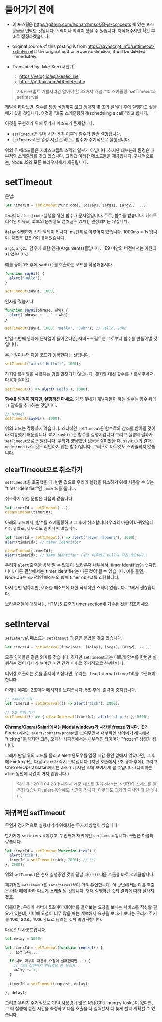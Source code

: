 # 들어가기 전에
- 이 포스팅은 https://github.com/leonardomso/33-js-concepts 에 있는 포스팅들을 번역한 것입니다. 오역이나 의역이 있을 수 있습니다. 지적해주시면 확인 후 바로 정정하겠습니다.

- original source of this posting is from https://javascript.info/settimeout-setinterval If the original author requests deletion, it will be deleted immediately.

- Translated by Jake Seo (서진규)

	- https://velog.io/@jakeseo_me
	- https://github.com/n00nietzsche

> 자바스크립트 개발자라면 알아야 할 33가지 개념 #10 스케쥴링: setTimeout과 setInterval

개발을 하다보면, 함수를 당장 실행하지 않고 정확히 몇 초의 딜레이 후에 실행하고 싶을 때가 있을 것입니다. 이것을 "호출 스케쥴링하기(scheduling a call)"라고 합니다. 

이것을 구현하기 위해 두가지 메소드가 존재합니다.
- `setTimeout`은 일정 시간 간격 이후에 함수가 한번 실행됩니다.
- `setInterval`은 일정 시간 간격으로 함수가 주기적으로 실행됩니다.

위의 두 메소드들은 자바스크립트 스펙의 일부가 아닙니다. 하지만 대부분의 환경은 내부적인 스케쥴러를 갖고 있습니다. 그리고 이러한 메소드들을 제공합니다. 구체적으로는, Node.JS와 모든 브라우저에서 제공됩니다.

# setTimeout

문법:
```js
let timerId = setTimeout(func|code, [delay], [arg1], [arg2], ...);
```

파라미터:
`func|code`
실행을 위한 함수나 문자열입니다. 주로, 함수를 받습니다. 히스토리적인 이유로, 코드의 문자열도 넘겨질수 있지만 권장되지는 않습니다.

`delay`
실행하기 전의 딜레이 입니다. ms단위로 이루어져 있습니다. 1000ms = 1s 입니다. 디폴트 값은 0이 들어있습니다.

`arg1`, `arg2`...
함수에 대한 인자(Arguments)들입니다. (IE9 미만의 버전에서는 지원되지 않습니다.)

예를 들어 1초 후에 `sayHi()`를 호출하는 코드를 작성해봅시다.
```js
function sayHi() {
  alert('Hello');  
}

setTimeout(sayHi, 1000);
```

인자를 줘봅시다.

```js
function sayHi(phrase, who) {
  alert( phrase + ', ' + who);  
}

setTimeout(sayHi, 1000, "Hello", "John"); // Hello, John
```

만일 첫번째 인자에 문자열이 들어온다면, 자바스크립트는 그로부터 함수를 만들어낼 것입니다.

무슨 말이냐면 다음 코드가 동작한다는 것입니다.

```js
setTimeout("alert('Hello')", 1000);
```

하지만 문자열을 사용하는 것은 권장되지 않습니다. 문자열 대신 함수를 사용해주세요. 다음과 같이요.

```js
setTimeout(() => alert('Hello'), 1000);
```

 **함수를 넘겨야 하지만, 실행하진 마세요.** 가끔 풋내기 개발자들이 하는 실수는 함수 뒤에 `()` 괄호를 추가하는 것입니다.
```js
// Wrong!
setTimeout(sayHi(), 1000);
```
 위의 코드는 작동하지 않습니다. 왜냐하면 `setTimeout`은 함수로의 참조를 받아올 것이라 예상했기 때문입니다. 여기 `sayHi()`는 함수를 실행시킵니다 그리고 실행의 결과가 `setTimeout`으로 전달됩니다. 우리가 코딩했던 것들을 살펴봤을 때, `sayHi()`의 결과는 `undefined` (아무것도 리턴하지 않는 함수)입니다. 그러므로 아무것도 스케쥴되지 않습니다.
 
 ## clearTimeout으로 취소하기
 
 `setTimeout`을 호출했을 때, 반환 값으로 우리가 실행을 취소하기 위해 사용할 수 있는 "timer identifier"인 `timerId`를 줍니다.
 
취소하기 위한 문법은 다음과 같습니다.

```js
let timerId = setTimeout(...);
clearTimeout(timerId);
```

아래의 코드에서, 함수를 스케쥴링하고 그 후에 취소합니다(우리의 마음이 바뀌었습니다). 결과로, 아무것도 일어나지 않습니다.

```js
let timerId = setTimeout(() => alert("never happens"), 1000);
alert(timerId); // timer identifier

clearTimeout(timerId);
alert(timerId); // same identifier (취소 이후에도 null이 되진 않습니다.)
```

우리가 `alert` 출력을 통해 알 수 있듯이, 브라우저 내부에서, timer identifier는 숫자입니다. 다른 환경에서는, timer identifier는 다른 것이 될 수 있습니다. 예를 들면, Node.JS는 추가적인 메소드와 함께 timer object를 리턴합니다.

다시 한번 말하지만, 이러한 메소드에 대한 국제적인 스펙이 없습니다. 그래서 괜찮습니다.

브라우저들에 대해서는, HTML5 표준의 [timer section](https://www.w3.org/TR/html5/webappapis.html#timers)에 기술된 것을 참조하세요.

# setInterval

`setInterval` 메소드는 `setTimeout` 과 같은 문법을 갖고 있습니다.

```js
let timerId = setInterval(func|code, [delay], [arg1], [arg2], ...);
```

모든 인자들은 같은 의미를 갖습니다. 하지만 `setTimeout`과는 다르게 함수를 한번만 실행하는 것이 아니라 부여된 시간 간격 이후로 주기적으로 실행합니다.

더이상 호출하는 것을 중지하고 싶다면, 우리는 `clearInterval(timerId)`를 호출해야 합니다.

아래의 예제는 2초마다 메시지를 보여줍니다. 5초 후에, 출력이 중지됩니다.

```js
// 2초마다 반복
let timerId = setInterval(() => alert('tick'), 2000);

// 5초 후에 정지
setTimeout(() => { clearInterval(timerId); alert('stop'); }, 5000);
```

**Chrome/Opera/Safari에서는 Modal windows가 시간을 freeze 합니다.**
IE와 Firefox에서는 `alert/confirm/prompt`를 보여주면서 내부적인 타이머가 계속해서 "ticking"을 하지만 크롬, 오페라 사파리에서는 내부적인 타이머가 "frozen" 상태가 됩니다.

그래서 만일 위의 코드를 돌리고 alert 윈도우를 일정 시간 동안 없애지 않았다면, 그 후에 Firefox/IE는 다음 `alert`가 즉시 보여집니다. (지난 호출에서 2초 경과 후에), 그리고 Chrome/Opera/Safari에서는 2초가 더 지난 후에 보여지게 될 것입니다. (타이머는 `alert`동안에 시간이 가지 않습니다.)

> 역자 주 : 2019.04.23 현재일자 기준 테스트 결과 alert는 js 엔진의 스레드를 멈추지 않습니다. alert 동안에도 시간이 갑니다. 아무래도 과거의 지식인 것 같습니다.

## 재귀적인 setTimeout

무언가 정기적으로 실행시키기 위해서는 두가지 방법이 있습니다.

한가지가 `setInterval`이었고, 두번째가 재귀적인 `setTimeout`입니다. 구현은 다음과 같습니다.

```js
let timerId = setTimeout(function tick() {
  alert('tick');
  timerId = setTimeout(tick, 2000); // (*)
}, 2000);
```

위의 `setTimeout`은 현재 실행중인 것이 끝날 때(`(*)`) 다음 호출을 바로 스케쥴합니다. 

재귀적인 `setTimeout`은 `setInterval`보다 더욱 유연합니다. 이 방법에서는 다음 호출은 아마 때에 따라 다르게 스케쥴 될 것입니다. 현재 실행하던 것의 결과에 따라 달라지겠죠.

이를테면, 우리가 서버에 5초마다 데이터를 물어보는 요청을 보내는 서비스를 작성할 필요가 있는데, 서버에 요청이 너무 많을 때는 계속해서 요청을 보내기 보다는 우리가 주기를 10초, 20초, 40초 정도로 늘리는 것이 바람직합니다.

다음은 의사코드입니다.

```js
let delay = 5000;

let timerId = setTimeout(function request() {
  ...요청 전송...
  
  if(서버 과부하 때문에 요청이 실패한다면...) {
    // 다음 실행까지 인터벌을 좀 늘리자..
    delay *= 2;
  }
  
  timerId = setTimeout(request, delay);
  
}, delay);
```

그리고 우리가 주기적으로 CPU 사용량이 많은 작업(CPU-hungry tasks)이 있다면, 그 때 실행에 걸린 시간을 측정하고 다음 호출을 더 일찍할지 더 늦게 할지 계획할 수 있습니다. 


